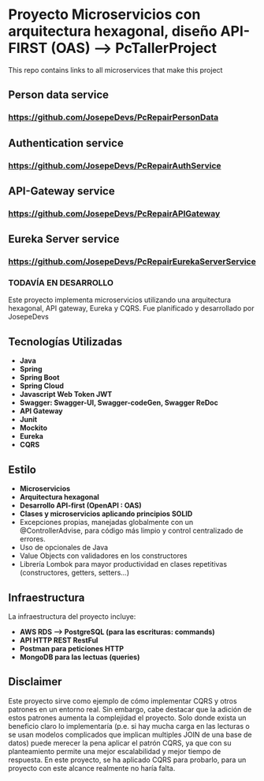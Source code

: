 # Proyecto Microservicios con arquitectura hexagonal, diseño API-FIRST (OAS) --> PcTallerProject
This repo contains links to all microservices that make this project


## Person data service
### https://github.com/JosepeDevs/PcRepairPersonData

## Authentication service
### https://github.com/JosepeDevs/PcRepairAuthService

## API-Gateway service
### https://github.com/JosepeDevs/PcRepairAPIGateway

## Eureka Server service
### https://github.com/JosepeDevs/PcRepairEurekaServerService



### TODAVÍA EN DESARROLLO
Este proyecto implementa microservicios utilizando una arquitectura hexagonal, API gateway, Eureka y CQRS. Fue planificado y desarrollado por JosepeDevs 


## Tecnologías Utilizadas

- **Java**
- **Spring**
- **Spring Boot**
- **Spring Cloud**
- **Javascript Web Token JWT**
- **Swagger: Swagger-UI, Swagger-codeGen, Swagger ReDoc**
- **API Gateway**
- **Junit**
- **Mockito**
- **Eureka**
- **CQRS**

## Estilo 
- **Microservicios**
- **Arquitectura hexagonal**
- **Desarrollo API-first (OpenAPI : OAS)**
- **Clases y microservicios aplicando principios SOLID**
- Excepciones propias, manejadas globalmente con un @ControllerAdvise, para código más limpio y control centralizado de errores.
- Uso de opcionales de Java
- Value Objects con validadores en los constructores
- Librería Lombok para mayor productividad en clases repetitivas (constructores, getters, setters...)

## Infraestructura

La infraestructura del proyecto incluye:

- **AWS RDS --> PostgreSQL (para las escrituras: commands)**
- **API HTTP REST RestFul**
- **Postman para peticiones HTTP**
- **MongoDB para las lectuas (queries)**

## Disclaimer

Este proyecto sirve como ejemplo de cómo implementar CQRS y otros patrones en un entorno real. Sin embargo, cabe destacar que la adición de estos patrones aumenta la complejidad el proyecto. Solo donde exista un beneficio claro lo implementaría (p.e. si hay mucha carga en las lecturas o se usan modelos complicados que implican multiples JOIN de una base de datos) puede merecer la pena aplicar el patrón CQRS, ya que con su planteamiento permite una mejor escalabilidad y mejor tiempo de respuesta. En este proyecto, se ha aplicado CQRS para probarlo, para un proyecto con este alcance realmente no haría falta.

